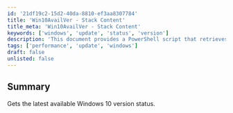 ```yaml
---
id: '21df19c2-15d2-40da-8810-ef3aa8307784'
title: 'Win10AvailVer - Stack Content'
title_meta: 'Win10AvailVer - Stack Content'
keywords: ['windows', 'update', 'status', 'version']
description: 'This document provides a PowerShell script that retrieves the latest available version status for Windows 10, helping users ensure their systems are up to date with the latest features and security improvements.'
tags: ['performance', 'update', 'windows']
draft: false
unlisted: false
---
```


## Summary

Gets the latest available Windows 10 version status.



